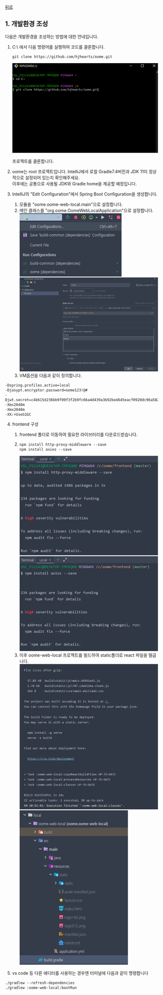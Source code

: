 [뒤로](../README.md)
## 1. 개발환경 조성

다음은 개발환경을 조성하는 방법에 대한 안내입니다.

1. C:\\ 에서 다음 명령어를 실행하여 코드를 클론합니다.
    ```
    git clone https://github.com/hjhearts/oome.git
    ```
   ![Git Bash를 이용](images/main/git-clone.png)
   
   프로젝트를 클론합니다.

2. oome는 root 프로젝트입니다. IntelliJ에서 로컬 Gradle7.4버전과 JDK 11이 정상적으로 설정되어 있는지 확인해주세요. \
 이후에는 공통으로 사용될 JDK와 Gradle home을 제공할 예정입니다.

3. IntelliJ의 "Edit Configuration"에서 Spring Boot Configuration을 생성합니다.
    1. 모듈을 "oome.oome-web-local.main"으로 설정합니다.
    2. 메인 클래스를 "org.oome.OomeWebLocalApplication"으로 설정합니다.
       ![실행설정1](images/main/edit-configuration1.png)
       ![실행설정2](images/main/edit-configuration2.png)
   3. VM옵션을 다음과 같이 정의합니다.
```
-Dspring.profiles.active=local
-Djasypt.encryptor.password=oome123!@#
-Djwt.secret=c4b615d236bb9f09f3f2b9fc66a4d439a3b92be4645eacf0920dc96a58247f3141754969d8f0b3de17f8a7f147e8ebe363872a4cda718a00699b0b46b2f86e8
-Xms2048m
-Xmx2048m
-XX:+UseG1GC
```

4. frontend 구성
   1. frontend 폴더로 이동하여 필요한 라이브러리를 다운로드받습니다.
   2. ```
      npm install http-proxy-middleware --save
      npm install axios --save
      ```
      ![middleware](images/main/npm-middleware.png)
      ![axios](images/main/npm-axios.png)
   3. 이후 oome-web-local 프로젝트를 빌드하여 static폴더로 react 파일을 떨굽니다.
      ![build](images/main/build-gradle.png)
      ![output](images/main/build-output.png)

5. vs code 등 다른 에디터를 사용하는 경우엔 터미널에 다음과 같이 명령합니다
```shell
./gradlew --refresh-dependencies
./gradlew :oome-web-local:bootRun
```